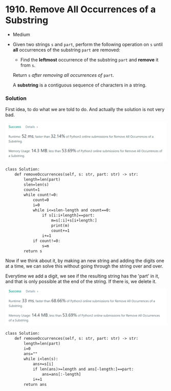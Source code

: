 # 1910. Remove All Occurrences of a Substring

* Medium
*   Given two strings `s` and `part`, perform the following operation on `s` until **all** occurrences of the substring `part` are removed:

    * Find the **leftmost** occurrence of the substring `part` and **remove** it from `s`.

    Return `s` _after removing all occurrences of_ `part`.

    A **substring** is a contiguous sequence of characters in a string.

### Solution&#x20;

First idea, to do what we are told to do. And actually the solution is not very bad.&#x20;

![](<../.gitbook/assets/image (5) (1) (1) (1) (1) (1).png>)

```
class Solution:
    def removeOccurrences(self, s: str, part: str) -> str:
        length=len(part)
        slen=len(s)
        count=1
        while count!=0:
            count=0
            i=0
            while i<=slen-length and count==0:
                if s[i:i+length]==part:
                    m=s[:i]+s[i+length:]
                    print(m)
                    count+=1
                i+=1
            if count!=0:
                s=m
        return s
```

Now if we think about it, by making an new string and adding the digits one at a time, we can solve this without going through the string over and over.&#x20;

Everytime we add a digit, we see if the resulting string has the 'part' in it, and that is only possible at the end of the string. If there is, we delete it.&#x20;

![](<../.gitbook/assets/image (8) (1) (1) (1) (1) (1).png>)

```
class Solution:
    def removeOccurrences(self, s: str, part: str) -> str:
        length=len(part)
        i=0
        ans=""
        while i<len(s):
            ans+=s[i]
            if len(ans)>=length and ans[-length:]==part:
                ans=ans[:-length]
            i+=1
        return ans 
```

